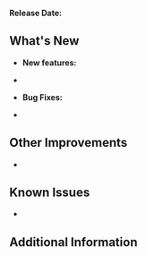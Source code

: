 **Release Date:** <insert date>

## What's New

- **New features:**

-

- **Bug Fixes:**

-

## Other Improvements

- 

## Known Issues

-

## Additional Information
